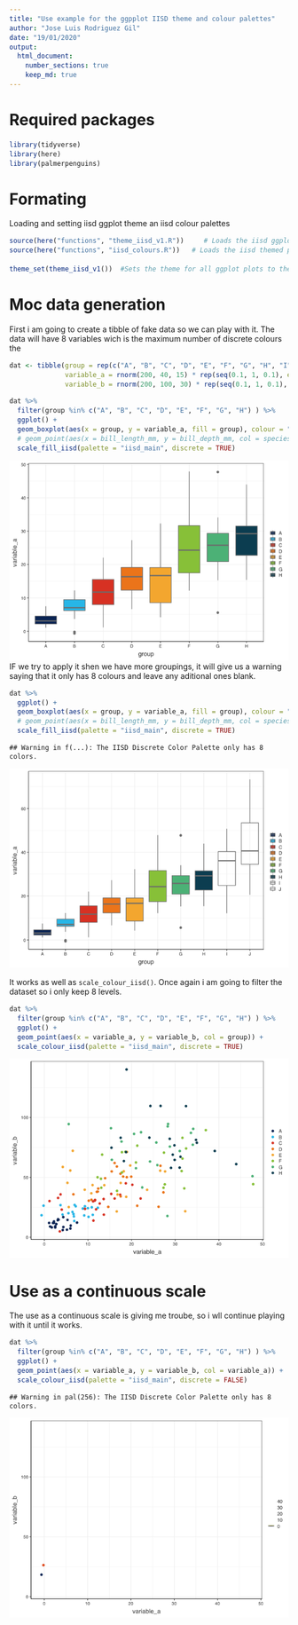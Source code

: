 ```yaml
---
title: "Use example for the ggpplot IISD theme and colour palettes"
author: "Jose Luis Rodriguez Gil"
date: "19/01/2020"
output: 
  html_document:
    number_sections: true
    keep_md: true
---
```




# Required packages

```r
library(tidyverse)
library(here)
library(palmerpenguins)
```

# Formating

Loading and setting iisd ggplot theme an iisd colour palettes


```r
source(here("functions", "theme_iisd_v1.R"))     # Loads the iisd ggplot theme
source(here("functions", "iisd_colours.R"))   # Loads the iisd themed palettes and ggplot scales

theme_set(theme_iisd_v1())  #Sets the theme for all ggplot plots to the iisd theme in this script
```

# Moc data generation

First i am going to create a tibble of fake data so we can play with it. The data will have 8 variables wich is the maximum number of discrete colours the 

```r
dat <- tibble(group = rep(c("A", "B", "C", "D", "E", "F", "G", "H", "I", "J"), each = 20),
              variable_a = rnorm(200, 40, 15) * rep(seq(0.1, 1, 0.1), each = 20),
              variable_b = rnorm(200, 100, 30) * rep(seq(0.1, 1, 0.1), each = 20))
```



```r
dat %>% 
  filter(group %in% c("A", "B", "C", "D", "E", "F", "G", "H") ) %>% 
  ggplot() +
  geom_boxplot(aes(x = group, y = variable_a, fill = group), colour = "grey50") +
  # geom_point(aes(x = bill_length_mm, y = bill_depth_mm, col = species)) +
  scale_fill_iisd(palette = "iisd_main", discrete = TRUE)
```

![](use_example_files/figure-html/unnamed-chunk-4-1.png)<!-- -->
IF we try to apply it shen we have more groupings, it will give us a warning saying that it only has 8 colours and leave any aditional ones blank.


```r
dat %>% 
  ggplot() +
  geom_boxplot(aes(x = group, y = variable_a, fill = group), colour = "grey50") +
  # geom_point(aes(x = bill_length_mm, y = bill_depth_mm, col = species)) +
  scale_fill_iisd(palette = "iisd_main", discrete = TRUE)
```

```
## Warning in f(...): The IISD Discrete Color Palette only has 8 colors.
```

![](use_example_files/figure-html/unnamed-chunk-5-1.png)<!-- -->


It works as well as `scale_colour_iisd()`. Once again i am going to filter the dataset so i only keep 8 levels.


```r
dat %>% 
  filter(group %in% c("A", "B", "C", "D", "E", "F", "G", "H") ) %>% 
  ggplot() +
  geom_point(aes(x = variable_a, y = variable_b, col = group)) +
  scale_colour_iisd(palette = "iisd_main", discrete = TRUE)
```

![](use_example_files/figure-html/unnamed-chunk-6-1.png)<!-- -->

# Use as a continuous scale

The use as a continuous scale is giving me troube, so i wll continue playing with it until it works.


```r
dat %>% 
  filter(group %in% c("A", "B", "C", "D", "E", "F", "G", "H") ) %>% 
  ggplot() +
  geom_point(aes(x = variable_a, y = variable_b, col = variable_a)) +
  scale_colour_iisd(palette = "iisd_main", discrete = FALSE)
```

```
## Warning in pal(256): The IISD Discrete Color Palette only has 8 colors.
```

![](use_example_files/figure-html/unnamed-chunk-7-1.png)<!-- -->



